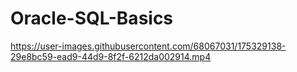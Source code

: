 # Oracle-SQL-Basics

https://user-images.githubusercontent.com/68067031/175329138-29e8bc59-ead9-44d9-8f2f-6212da002914.mp4

